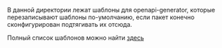 В данной директории лежат шаблоны для openapi-generator, которые перезаписывают шаблоны по-умолчанию, если пакет конечно сконфигурирован подтягивать их отсюда.

Полный список шаблонов можно найти [здесь](https://github.com/OpenAPITools/openapi-generator/tree/master/modules/openapi-generator/src/main/resources/Javascript)
